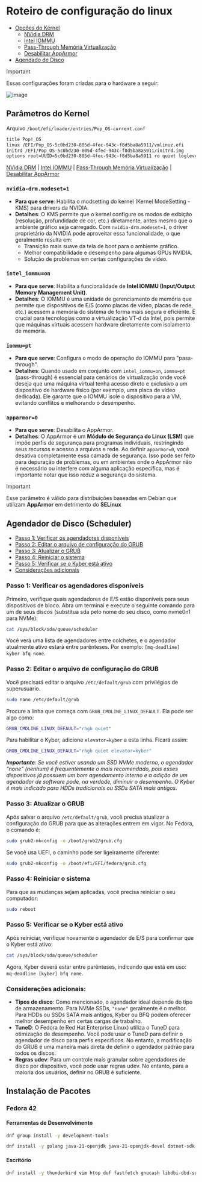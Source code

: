 # Roteiro de configuração do linux

- [Opções do Kernel](#parâmetros-do-kernel)
  - [NVidia DRM](#nvidia-drmmodeset1)
  - [Intel IOMMU](#intel_iommuon)
  - [Pass-Through Memória Virtualização](#iommupt)
  - [Desabilitar AppArmor](#apparmor0)
- [Agendado de Disco](#agendador-de-disco-scheduler)

> [!IMPORTANT]
> Essas configurações foram criadas para o hardware a seguir:
> 
> ![image](https://github.com/user-attachments/assets/ca11ed71-9420-4e01-a984-72f14cfe5632)
> 

## Parâmetros do Kernel

Arquivo `/boot/efi/loader/entries/Pop_OS-current.conf`

```bash
title Pop!_OS
linux /EFI/Pop_OS-5c0bd230-805d-4fec-943c-f8d5ba8a5911/vmlinuz.efi
initrd /EFI/Pop_OS-5c0bd230-805d-4fec-943c-f8d5ba8a5911/initrd.img
options root=UUID=5c0bd230-805d-4fec-943c-f8d5ba8a5911 ro quiet loglevel=0 systemd.show_status=false splash nvidia-drm.modeset=1 intel_iommu=on iommu=pt apparmor=0
```

[NVidia DRM](#nvidia-drmmodeset1) |
[Intel IOMMU](#intel_iommuon) | 
[Pass-Through Memória Virtualização](#iommupt) |
[Desabilitar AppArmor](#apparmor0)

### `nvidia-drm.modeset=1`

- **Para que serve**: Habilita o modsetting do kernel (Kernel ModeSetting - KMS) para drivers da NVIDIA.
- **Detalhes**: O KMS permite que o kernel configure os modos de exibição (resolução, profundidade de cor, etc.) diretamente, antes mesmo que o ambiente gráfico seja carregado. Com `nvidia-drm.modeset=1`, o driver proprietário da NVIDIA pode aproveitar essa funcionalidade, o que geralmente resulta em:
  - Transição mais suave da tela de boot para o ambiente gráfico.
  - Melhor compatibilidade e desempenho para algumas GPUs NVIDIA.
  - Solução de problemas em certas configurações de vídeo.
   
### `intel_iommu=on`

  - **Para que serve**: Habilita a funcionalidade de **Intel IOMMU (Input/Output Memory Management Unit)**.
  - **Detalhes**: O IOMMU é uma unidade de gerenciamento de memória que permite que dispositivos de E/S (como placas de vídeo, placas de rede, etc.) acessem a memória do sistema de forma mais segura e eficiente. É crucial para tecnologias como a virtualização VT-d da Intel, pois permite que máquinas virtuais acessem hardware diretamente com isolamento de memória.
 
### `iommu=pt`

- **Para que serve**: Configura o modo de operação do IOMMU para "pass-through".
- **Detalhes**: Quando usado em conjunto com `intel_iommu=on`, `iommu=pt` (pass-through) é essencial para cenários de virtualização onde você deseja que uma máquina virtual tenha acesso direto e exclusivo a um dispositivo de hardware físico (por exemplo, uma placa de vídeo dedicada). Ele garante que o IOMMU isole o dispositivo para a VM, evitando conflitos e melhorando o desempenho.

### `apparmor=0`

- **Para que serve**: Desabilita o AppArmor.
- **Detalhes**: O AppArmor é um **Módulo de Segurança do Linux (LSM)** que impõe perfis de segurança para programas individuais, restringindo seus recursos e acesso a arquivos e rede. Ao definir `apparmor=0`, você desativa completamente essa camada de segurança. Isso pode ser feito para depuração de problemas, ou em ambientes onde o AppArmor não é necessário ou interfere com alguma aplicação específica, mas é importante notar que isso reduz a segurança do sistema.

> [!IMPORTANT]
>
> Esse parâmetro é válido para distribuições baseadas em Debian que utilizam **AppArmor** em detrimento do **SELinux**
> 


## Agendador de Disco (Scheduler)


- [Passo 1: Verificar os agendadores disponíveis](#passo-1-verificar-os-agendadores-disponíveis) 
- [Passo 2: Editar o arquivo de configuração do GRUB](#passo-2-editar-o-arquivo-de-configuração-do-grub) 
- [Passo 3: Atualizar o GRUB](#passo-3-atualizar-o-grub) 
- [Passo 4: Reiniciar o sistema](#passo-4-reiniciar-o-sistema) 
- [Passo 5: Verificar se o Kyber está ativo](#passo-5-verificar-se-o-kyber-está-ativo) 
- [Considerações adicionais](#considerações-adicionais)

### Passo 1: Verificar os agendadores disponíveis

Primeiro, verifique quais agendadores de E/S estão disponíveis para seus dispositivos de bloco. Abra um terminal e execute o seguinte comando para um de seus discos (substitua sda pelo nome do seu disco, como nvme0n1 para NVMe):

```bash
cat /sys/block/sda/queue/scheduler
```

Você verá uma lista de agendadores entre colchetes, e o agendador atualmente ativo estará entre parênteses. Por exemplo: `[mq-deadline] kyber bfq none`.

### Passo 2: Editar o arquivo de configuração do GRUB

Você precisará editar o arquivo `/etc/default/grub` com privilégios de superusuário.

```bash
sudo nano /etc/default/grub
```

Procure a linha que começa com `GRUB_CMDLINE_LINUX_DEFAULT`. Ela pode ser algo como:

```bash
GRUB_CMDLINE_LINUX_DEFAULT="rhgb quiet"
```

Para habilitar o Kyber, adicione `elevator=kyber` a esta linha. Ficará assim:

```bash
GRUB_CMDLINE_LINUX_DEFAULT="rhgb quiet elevator=kyber"
```

_**Importante**: Se você estiver usando um SSD NVMe moderno, o agendador "none" (nenhum) é frequentemente o mais recomendado, pois esses dispositivos já possuem um bom agendamento interno e a adição de um agendador de software pode, na verdade, diminuir o desempenho. O Kyber é mais indicado para HDDs tradicionais ou SSDs SATA mais antigos._

### Passo 3: Atualizar o GRUB

Após salvar o arquivo `/etc/default/grub`, você precisa atualizar a configuração do GRUB para que as alterações entrem em vigor. No Fedora, o comando é:

```bash
sudo grub2-mkconfig -o /boot/grub2/grub.cfg
```

Se você usa UEFI, o caminho pode ser ligeiramente diferente:

```bash
sudo grub2-mkconfig -o /boot/efi/EFI/fedora/grub.cfg
```

### Passo 4: Reiniciar o sistema

Para que as mudanças sejam aplicadas, você precisa reiniciar o seu computador:

```Bash
sudo reboot
```

### Passo 5: Verificar se o Kyber está ativo

Após reiniciar, verifique novamente o agendador de E/S para confirmar que o Kyber está ativo:

```Bash
cat /sys/block/sda/queue/scheduler
```

Agora, Kyber deverá estar entre parênteses, indicando que está em uso: `mq-deadline [kyber] bfq none`.

### Considerações adicionais:

- **Tipos de disco**: Como mencionado, o agendador ideal depende do tipo de armazenamento. Para NVMe SSDs, `"none"` geralmente é o melhor. Para HDDs ou SSDs SATA mais antigos, Kyber ou BFQ podem oferecer melhor desempenho em certas cargas de trabalho.
- **TuneD**: O Fedora (e Red Hat Enterprise Linux) utiliza o TuneD para otimização de desempenho. Você pode usar o TuneD para definir o agendador de disco para perfis específicos. No entanto, a modificação do GRUB é uma maneira mais direta de definir o agendador padrão para todos os discos.
- **Regras udev**: Para um controle mais granular sobre agendadores de disco por dispositivo, você pode usar regras udev. No entanto, para a maioria dos usuários, definir no GRUB é suficiente.

## Instalação de Pacotes

### Fedora 42

#### Ferramentas de Desenvolvimento

```bash
dnf group install -y development-tools
```

```bash
dnf install -y golang java-21-openjdk java-21-openjdk-devel dotnet-sdk-8.0 nodejs
```

#### Escritório

```bash
dnf install -y thunderbird vim htop duf fastfetch gnucash libdbi-dbd-sqlite
```
